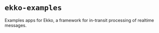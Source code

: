 # `ekko-examples`

Examples apps for Ekko, a framework for in-transit processing of realtime messages.
